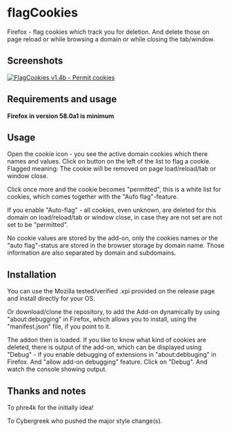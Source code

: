 # flagCookies
Firefox - flag cookies which track you for deletion. And delete those on page reload or while browsing a domain or while closing the tab/window.


## Screenshots

[![FlagCookies v1.4b - Permit cookies](https://www.picflash.org/img/2017/12/25/12tm8kb5ivjtrob.png "Flag Cookies 1.4b")](https://www.picflash.org/viewer.php?img=12tm8kb5ivjtrob.png)


## Requirements and usage

**Firefox in version 58.0a1 is minimum**

## Usage

Open the cookie icon - you see the active domain cookies which there names and values.
Click on button on the left of the list to flag a cookie. Flagged meaning: The cookie will be removed on page load/reload/tab or window close.

Click once more and the cookie becomes "permitted", this is a white list for cookies, which comes together with the "Aufo flag"-feature.

If you enable "Auto-flag" - all cookies, even unknown, are deleted for this domain on load/reload/tab or window close, in case they are not set are not set to be "permitted".

No cookie values are stored by the add-on, only the cookies names or the "auto flag"-status are stored in the browser storage by domain name. Those information are also separated by domain and subdomains.

## Installation

You can use the Mozilla tested/verified .xpi provided on the release page and install directly for your OS.

Or download/clone the repository, to add the Add-on dynamically by using "about:debugging" in Firefox, which allows you to install, using the "manifest.json" file, if you point to it.

The addon then is loaded. If you like to know what kind of cookies are deleted, there is output of the add-on, which can be displayed using "Debug" - if you enable debugging of extensions in "about:debbuging" in Firefox. And "allow add-on debugging" feature. Click on "Debug". And watch the console showing output.

## Thanks and notes

To phre4k for the initially idea!

To Cybergreek who pushed the major style change(s).
